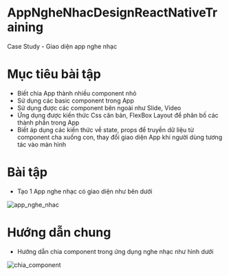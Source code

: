 # AppNgheNhacDesignReactNativeTraining
Case Study - Giao diện app nghe nhạc

# Mục tiêu bài tập
- Biết chia App thành nhiều component nhỏ
- Sử dụng các basic component trong App
- Sử dụng được các component bên ngoài như Slide, Video
- Ứng dụng được kiến thức Css căn bản, FlexBox Layout để phân bố các thành phần trong App
- Biết áp dụng các kiến thức về state, props để truyền dữ liệu từ component cha xuống con, thay đổi 
giao diện App khi người dùng tương tác vào màn hình

# Bài tập
- Tạo 1 App nghe nhạc có giao diện như bên dưới

![app_nghe_nhac]()

# Hướng dẫn chung
- Hướng dẫn chia component trong ứng dụng nghe nhạc như hình dưới

![chia_component]()
